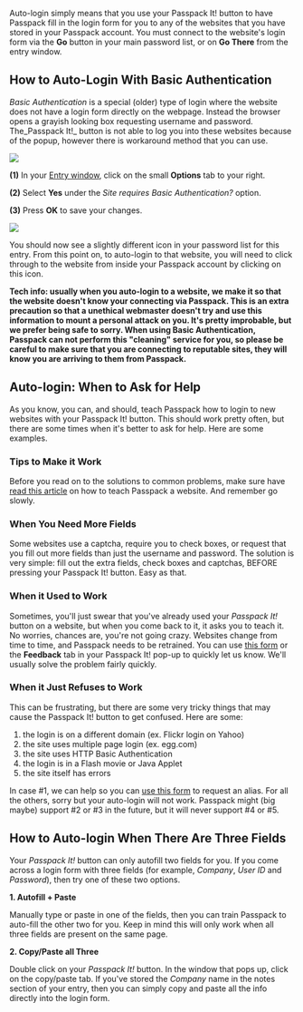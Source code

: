 Auto-login simply means that you use your Passpack It! button to have Passpack fill in the login form for you to any of the websites that you have stored in your Passpack account. You must connect to the website's login form via the **Go** button in your main password list, or on **Go There** from the entry window.

## **How to Auto-Login With Basic Authentication**

_Basic Authentication_ is a special \(older\) type of login where the website does not have a login form directly on the webpage. Instead the browser opens a grayish looking box requesting username and password. The_Passpack It!_ button is not able to log you into these websites because of the popup, however there is workaround method that you can use.

![](.gitbook/assets/basicauthentry.jpg)

**\(1\)** In your [Entry window](https://support.passpack.com/hc/en-us/articles/200814020-The-Password-Entry-Window), click on the small **Options** tab to your right.

**\(2\)** Select **Yes** under the _Site requires Basic Authentication?_ option.

**\(3\)** Press **OK** to save your changes.

![](.gitbook/assets/basicauthicon.jpg)

You should now see a slightly different icon in your password list for this entry. From this point on, to auto-login to that website, you will need to click through to the website from inside your Passpack account by clicking on this icon.

**Tech info: usually when you auto-login to a website, we make it so that the website doesn't know your connecting via Passpack. This is an extra precaution so that a unethical webmaster doesn't try and use this information to mount a personal attack on you. It's pretty improbable, but we prefer being safe to sorry. When using Basic Authentication, Passpack can not perform this "cleaning" service for you, so please be careful to make sure that you are connecting to reputable sites, they will know you are arriving to them from Passpack.**

## **Auto-login: When to Ask for Help**

As you know, you can, and should, teach Passpack how to login to new websites with your Passpack It! button. This should work pretty often, but there are some times when it's better to ask for help. Here are some examples.

### Tips to Make it Work

Before you read on to the solutions to common problems, make sure have [read this article](https://support.passpack.com/hc/en-us/articles/200736584) on how to teach Passpack a website. And remember go slowly.

### When You Need More Fields

Some websites use a captcha, require you to check boxes, or request that you fill out more fields than just the username and password. The solution is very simple: fill out the extra fields, check boxes and captchas, BEFORE pressing your Passpack It! button. Easy as that.

### When it Used to Work

Sometimes, you'll just swear that you've already used your _Passpack It!_ button on a website, but when you come back to it, it asks you to teach it. No worries, chances are, you're not going crazy. Websites change from time to time, and Passpack needs to be retrained. You can use [this form](https://support.passpack.com/hc/en-us/requests/new) or the **Feedback** tab in your Passpack It! pop-up to quickly let us know. We'll usually solve the problem fairly quickly.

### When it Just Refuses to Work

This can be frustrating, but there are some very tricky things that may cause the Passpack It! button to get confused. Here are some:

1. the login is on a different domain \(ex. Flickr login on Yahoo\)
2. the site uses multiple page login \(ex. egg.com\)
3. the site uses HTTP Basic Authentication
4. the login is in a Flash movie or Java Applet
5. the site itself has errors

In case \#1, we can help so you can [use this form](https://support.passpack.com/hc/en-us/requests/new) to request an alias. For all the others, sorry but your auto-login will not work. Passpack might \(big maybe\) support \#2 or \#3 in the future, but it will never support \#4 or \#5.

## **How to Auto-login When There Are Three Fields**

Your _Passpack It!_ button can only autofill two fields for you. If you come across a login form with three fields \(for example, _Company_, _User ID_ and _Password_\), then try one of these two options.

**1. Autofill + Paste**

Manually type or paste in one of the fields, then you can train Passpack to auto-fill the other two for you. Keep in mind this will only work when all three fields are present on the same page.

**2. Copy/Paste all Three**

Double click on your _Passpack It!_ button. In the window that pops up, click on the copy/paste tab. If you've stored the _Company_ name in the notes section of your entry, then you can simply copy and paste all the info directly into the login form.

